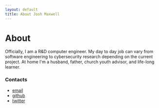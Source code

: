 ```yaml
---
layout: default
title: About Josh Maxwell
---
```


# About #

Officially, I am a R&D computer engineer. My day to day job can vary from software engineering to cybersecurity research depending on the current project. At home I'm a husband, father, church youth advisor, and life-long learner.

### Contacts ###
- [email](mailto:cctechwiz@gmail.com)
- [github](https://github.com/cctechwiz)
- [twitter](https://twitter.com/cctechwiz)
